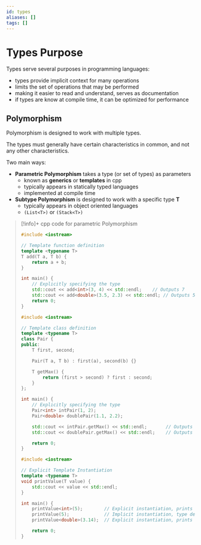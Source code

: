 ```yaml
---
id: types
aliases: []
tags: []
---
```


# Types Purpose

Types serve several purposes in programming languages:

- types provide implicit context for many operations
- limits the set of operations that may be performed
- making it easier to read and understand, serves as documentation
- if types are know at compile time, it can be optimized for performance

## Polymorphism

Polymorphism is designed to work with multiple types.

The types must generally have certain characteristics in common, and not any other characteristics.

Two main ways:

- **Parametric Polymorphism** takes a type (or set of types) as parameters
  - known as **generics** or **templates** in cpp
  - typically appears in statically typed languages
  - implemented at compile time
- **Subtype Polymorphism** is designed to work with a specific type **T**
  - typically appears in object oriented languages
  - `(List<T>)` or `(Stack<T>)`

> [!info]+ cpp code for parametric Polymorphism
>
> ```cpp
> #include <iostream>
>
> // Template function definition
> template <typename T>
> T add(T a, T b) {
>     return a + b;
> }
>
> int main() {
>     // Explicitly specifying the type
>     std::cout << add<int>(3, 4) << std::endl;    // Outputs 7
>     std::cout << add<double>(3.5, 2.3) << std::endl; // Outputs 5.8
>     return 0;
> }
> ```
>
> ```cpp
> #include <iostream>
>
> // Template class definition
> template <typename T>
> class Pair {
> public:
>     T first, second;
>
>     Pair(T a, T b) : first(a), second(b) {}
>
>     T getMax() {
>         return (first > second) ? first : second;
>     }
> };
>
> int main() {
>     // Explicitly specifying the type
>     Pair<int> intPair(1, 2);
>     Pair<double> doublePair(1.1, 2.2);
>
>     std::cout << intPair.getMax() << std::endl;       // Outputs 2
>     std::cout << doublePair.getMax() << std::endl;    // Outputs 2.2
>
>     return 0;
> }
> ```
>
> ```cpp
> #include <iostream>
>
> // Explicit Template Instantiation
> template <typename T>
> void printValue(T value) {
>     std::cout << value << std::endl;
> }
>
> int main() {
>     printValue<int>(5);        // Explicit instantiation, prints 5
>     printValue(5);             // Implicit instantiation, type deduced as int
>     printValue<double>(3.14);  // Explicit instantiation, prints 3.14
>
>     return 0;
> }
> ```
